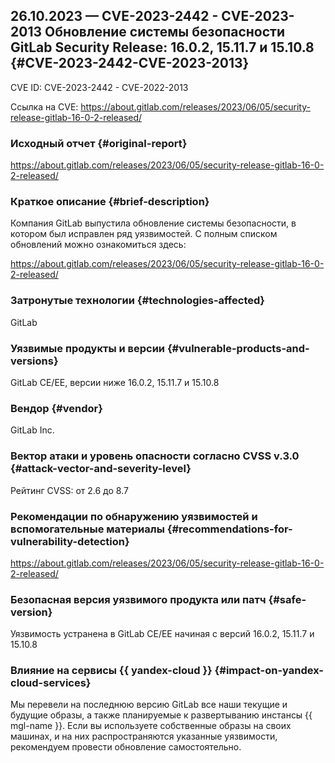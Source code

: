 ## 26.10.2023 — CVE-2023-2442 - CVE-2023-2013 Обновление системы безопасности GitLab Security Release: 16.0.2, 15.11.7 и 15.10.8 {#CVE-2023-2442-CVE-2023-2013}

CVE ID: CVE-2023-2442 - CVE-2022-2013

Ссылка на CVE: <https://about.gitlab.com/releases/2023/06/05/security-release-gitlab-16-0-2-released/>

### Исходный отчет {#original-report}

<https://about.gitlab.com/releases/2023/06/05/security-release-gitlab-16-0-2-released/>

### Краткое описание {#brief-description}

Компания GitLab выпустила обновление системы безопасности, в котором был исправлен ряд уязвимостей. С полным списком обновлений можно ознакомиться здесь:

<https://about.gitlab.com/releases/2023/06/05/security-release-gitlab-16-0-2-released/>

### Затронутые технологии {#technologies-affected}

GitLab

### Уязвимые продукты и версии {#vulnerable-products-and-versions}

GitLab CE/EE, версии ниже 16.0.2, 15.11.7 и 15.10.8

### Вендор {#vendor}

GitLab Inc.

### Вектор атаки и уровень опасности согласно CVSS v.3.0 {#attack-vector-and-severity-level}

Рейтинг CVSS: от 2.6 до 8.7

### Рекомендации по обнаружению уязвимостей и вспомогательные материалы {#recommendations-for-vulnerability-detection}

<https://about.gitlab.com/releases/2023/06/05/security-release-gitlab-16-0-2-released/>

### Безопасная версия уязвимого продукта или патч {#safe-version}

Уязвимость устранена в GitLab CE/EE начиная с версий 16.0.2, 15.11.7 и 15.10.8

### Влияние на сервисы {{ yandex-cloud }} {#impact-on-yandex-cloud-services}

Мы перевели на последнюю версию GitLab все наши текущие и будущие образы, а также планируемые к развертыванию инстансы {{ mgl-name }}. Если вы используете собственные образы на своих машинах, и на них распространяются указанные уязвимости, рекомендуем провести обновление самостоятельно.
